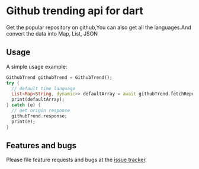# Github trending api for dart
Get the popular repository on github,You can also get all the languages.And convert the data into Map, List, JSON

## Usage

A simple usage example:

```dart
GithubTrend githubTrend = GithubTrend();
try {
  // default time language
  List<Map<String, dynamic>> defaultArray = await githubTrend.fetchRepos();
  print(defaultArray);
} catch (e) {
  // get origin response
  githubTrend.response;
  print(e);
}
```

## Features and bugs

Please file feature requests and bugs at the [issue tracker][tracker].

[tracker]: https://github.com/huangyanxiong01/github_trending/issues
